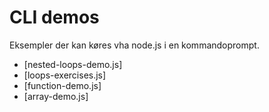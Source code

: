 # CLI demos

Eksempler der kan køres vha node.js i en kommandoprompt.

- [nested-loops-demo.js]
- [loops-exercises.js]
- [function-demo.js]
- [array-demo.js]

